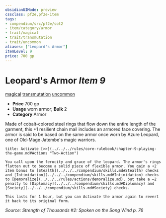 ```yaml
---
obsidianUIMode: preview
cssclass: pf2e,pf2e-item
tags:
- compendium/src/pf2e/sot2
- item/category/armor
- trait/magical
- trait/transmutation
- trait/uncommon
aliases: ["Leopard's Armor"]
itemLevel: 9
price: 700 gp
---
```

# Leopard's Armor *Item 9*  
[magical](../../../rules/traits/magical.md)  [transmutation](../../../rules/traits/transmutation.md)  [uncommon](../../../rules/traits/uncommon.md)  

- **Price** 700 gp
- **Usage** worn armor; **Bulk** 2
- **Category** Armor

Made of cobalt-colored steel rings that flow down the entire length of the garment, this +1 resilient chain mail includes an armored face covering. The armor is said to be based on the same armor once worn by Azure Leopard, one of Old-Mage Jatembe's magic warriors.

```ad-embed-ability
title: Activate [>>](../../../rules/core-rulebook/chapter-9-playing-the-game.md#Actions "Two-Action")

You call upon the ferocity and grace of the leopard. The armor's rings flatten out to become a solid piece of flexible armor. You gain a +2 item bonus to [Stealth](../../../compendium/skills.md#Stealth) checks and [Intimidation](../../../compendium/skills.md#Intimidation) checks to [Demoralize](../../../rules/actions/demoralize.md), but take a –2 penalty to [Diplomacy](../../../compendium/skills.md#Diplomacy) and [Society](../../../compendium/skills.md#Society) checks.

This lasts for 1 hour, but you can Activate the armor again to revert it back to its original form.
```

*Source: Strength of Thousands #2: Spoken on the Song Wind p. 76*
